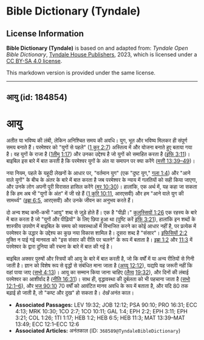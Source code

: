 # Bible Dictionary (Tyndale)

## License Information

**Bible Dictionary (Tyndale)** is based on and adapted from: _Tyndale Open Bible Dictionary_, [Tyndale House Publishers](https://tyndaleopenresources.com/), 2023, which is licensed under a [CC BY-SA 4.0 license](https://creativecommons.org/licenses/by-sa/4.0/legalcode.en).

This markdown version is provided under the same license.



--------------------------------

## आयु (id: 184854)

आयु
===

अतीत या भविष्य की लंबी, लेकिन अनिश्चित समय की अवधि। युग, भूत और भविष्य मिलकर ही संपूर्ण समय बनाते हैं। परमेश्वर को "युगों से पहले" ([1 कुर 2:7](https://ref.ly/1Cor2:7)) अस्तित्व में और योजना बनाते हुए बताया गया है। वह युगों के राजा है ([1](https://ref.ly/1Tim1:17)[तीमु](https://ref.ly/1Tim1:17) [1:17](https://ref.ly/1Tim1:17)) और उनका उद्देश्य है जो युगों को समाहित करता है ([इफि 3:11](https://ref.ly/Eph3:11))। बाइबिल इस बारे में बात करती है कि परमेश्वर युगों के अंत या समापन पर क्या करेंगे ([मत्ती 13:39–49](https://ref.ly/Matt13:39-Matt13:49))।

नया नियम, पहले के यहूदी लेखनों के आधार पर, "वर्तमान युग" (एक "दुष्ट युग," [गला 1:4](https://ref.ly/Gal1:4)) और "आने वाले युगों" के बीच के अंतर के बारे में बात करता है जब परमेश्वर के न्याय में गलतियों को सही किया जाएगा, और उनके लोग अपनी पूरी विरासत हासिल करेंगे ([मर 10:30](https://ref.ly/Mark10:30))। हालांकि, एक अर्थ में, यह कहा जा सकता है कि हम अब भी "युगों के अंत" में जी रहे हैं ([1 कुरि 10:11](https://ref.ly/1Cor10:11), आरएसवी) और हम "आने वाले युग की सामर्थ्य" ([इब्रा 6:5](https://ref.ly/Heb6:5), आरएसवी) और उनके जीवन का अनुभव करते हैं।

दो अन्य शब्द कभी\-कभी "आयु" शब्द से जुड़े होते हैं। एक है "पीढ़ी।" [कुलुस्सियों 1:26](https://ref.ly/Col1:26) एक रहस्य के बारे में बात करता है जो "युगों और पीढ़ियों" के लिए छिपा हुआ था (पुष्टि करें [इफि 3:21](https://ref.ly/Eph3:21)), हालांकि इन शब्दों के शास्त्रीय उपयोग में बाइबिल के समय को व्यवस्थाओं में विभाजित करने का कोई आधार नहीं है, पर प्रत्येक में परमेश्वर के उद्धार के उद्देश्य का कुछ नया विकास शामिल है। दूसरा शब्द है "संसार"। [इफिसियों 2:2](https://ref.ly/Eph2:2) मुक्ति न पाई गई मानवता को "इस संसार की रीति पर चलने" के रूप में बताता है। [इब्रा 1:2](https://ref.ly/Heb1:2) और [11:3](https://ref.ly/Heb11:3) में परमेश्वर के द्वारा दुनिया की रचना के बारे में बात की गई है।

बाइबिल अक्सर पुरुषों और स्त्रियों की आयु के बारे में बात करती है, जो कि वर्षों में या अन्य रीतियों से गिनी जाती है। ज्ञान को विशेष रूप से वृद्धों से संबंधित माना जाता है ([अय्यू 12:12](https://ref.ly/Job12:12)), यद्यपि यह जरूरी नहीं कि वहां पाया जाए ([सभो 4:13](https://ref.ly/Eccl4:13))। आयु का सम्मान किया जाना चाहिए ([लैव्य](https://ref.ly/Lev19:32) [19:32](https://ref.ly/Lev19:32)), और दिनों की लंबाई परमेश्वर का आशीर्वाद है ([नीति 16:31](https://ref.ly/Prov16:31))। साथ ही, वृद्धावस्था की दुर्बलता को भी पहचाना जाता है ([सभो 12:1–6](https://ref.ly/Eccl12:1-Eccl12:6)), और [भज 90:10](https://ref.ly/Ps90:10) 70 वर्षों को आवंटित मानव अवधि के रूप में बताता है, और यदि 80 तक बढ़ाई हो जाती है, तो "कष्ट और दुख" हो सकता है। *देखें* अनंत काल। 

* **Associated Passages:** LEV 19:32; JOB 12:12; PSA 90:10; PRO 16:31; ECC 4:13; MRK 10:30; 1CO 2:7; 1CO 10:11; GAL 1:4; EPH 2:2; EPH 3:11; EPH 3:21; COL 1:26; 1TI 1:17; HEB 1:2; HEB 6:5; HEB 11:3; MAT 13:39–MAT 13:49; ECC 12:1–ECC 12:6
* **Associated Articles:** अनंतकाल (ID: `368589@TyndaleBibleDictionary`)

